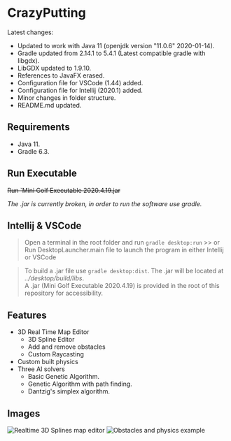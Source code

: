 # CrazyPutting

Latest changes:

- Updated to work with Java 11 (openjdk version "11.0.6" 2020-01-14).
- Gradle updated from 2.14.1 to 5.4.1 (Latest compatible gradle with libgdx).
- LibGDX updated to 1.9.10.
- References to JavaFX erased.
- Configuration file for VSCode (1.44) added.
- Configuration file for Intellij (2020.1) added.
- Minor changes in folder structure. 
- README.md updated.

## Requirements 

- Java 11.
- Gradle 6.3.

## Run Executable

~~Run `Mini Golf Executable 2020.4.19.jar~~


*The .jar is currently broken, in order to run the software use gradle.*

## Intellij & VSCode
> Open a terminal in the root folder and run `gradle desktop:run` 
    >> or Run DesktopLauncher.main file to launch the program in either Intellij or VSCode


> To build a .jar file use  `gradle desktop:dist`. The .jar will be located at *../desktop/build/libs*.  
A .jar (Mini Golf Executable 2020.4.19) is provided in the root of this repository for accessibility. 

## Features
 
- 3D Real Time Map Editor
    - 3D Spline Editor 
    - Add and remove obstacles
    - Custom Raycasting
- Custom built physics
- Three AI solvers
    - Basic Genetic Algorithm.
    - Genetic Algorithm with path finding.
    - Dantzig's simplex algorithm.

## Images


![Realtime 3D Splines map editor](https://raw.githubusercontent.com/Noixas/CrazyPutting/master/gifs/mini-golf-splines.gif)
![Obstacles and physics example](https://raw.githubusercontent.com/Noixas/CrazyPutting/master/gifs/mini-golf-obstacles.gif)


